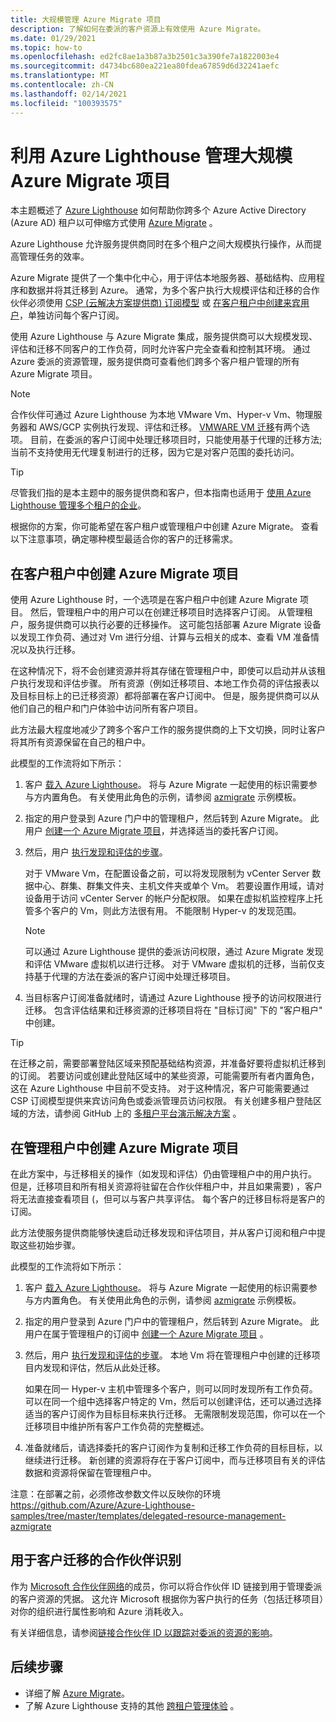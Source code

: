 ```yaml
---
title: 大规模管理 Azure Migrate 项目
description: 了解如何在委派的客户资源上有效使用 Azure Migrate。
ms.date: 01/29/2021
ms.topic: how-to
ms.openlocfilehash: ed2fc8ae1a3b87a3b2501c3a390fe7a1822003e4
ms.sourcegitcommit: d4734bc680ea221ea80fdea67859d6d32241aefc
ms.translationtype: MT
ms.contentlocale: zh-CN
ms.lasthandoff: 02/14/2021
ms.locfileid: "100393575"
---
```

# <a name="manage-azure-migrate-projects-at-scale-with-azure-lighthouse"></a>利用 Azure Lighthouse 管理大规模 Azure Migrate 项目

本主题概述了 [Azure Lighthouse](../overview.md) 如何帮助你跨多个 Azure Active Directory (Azure AD) 租户以可伸缩方式使用 [Azure Migrate](../../migrate/migrate-services-overview.md) 。

Azure Lighthouse 允许服务提供商同时在多个租户之间大规模执行操作，从而提高管理任务的效率。

Azure Migrate 提供了一个集中化中心，用于评估本地服务器、基础结构、应用程序和数据并将其迁移到 Azure。 通常，为多个客户执行大规模评估和迁移的合作伙伴必须使用 [CSP (云解决方案提供商) 订阅模型](/partner-center/customers-revoke-admin-privileges) 或 [在客户租户中创建来宾用户](../../active-directory/external-identities/what-is-b2b.md)，单独访问每个客户订阅。

使用 Azure Lighthouse 与 Azure Migrate 集成，服务提供商可以大规模发现、评估和迁移不同客户的工作负荷，同时允许客户完全查看和控制其环境。 通过 Azure 委派的资源管理，服务提供商可查看他们跨多个客户租户管理的所有 Azure Migrate 项目。

> [!NOTE]
> 合作伙伴可通过 Azure Lighthouse 为本地 VMware Vm、Hyper-v Vm、物理服务器和 AWS/GCP 实例执行发现、评估和迁移。 [VMWARE VM 迁移](../../migrate/server-migrate-overview.md)有两个选项。 目前，在委派的客户订阅中处理迁移项目时，只能使用基于代理的迁移方法;当前不支持使用无代理复制进行的迁移，因为它是对客户范围的委托访问。

> [!TIP]
> 尽管我们指的是本主题中的服务提供商和客户，但本指南也适用于 [使用 Azure Lighthouse 管理多个租户的企业](../concepts/enterprise.md)。

根据你的方案，你可能希望在客户租户或管理租户中创建 Azure Migrate。 查看以下注意事项，确定哪种模型最适合你的客户的迁移需求。

## <a name="create-an-azure-migrate-project-in-the-customer-tenant"></a>在客户租户中创建 Azure Migrate 项目

使用 Azure Lighthouse 时，一个选项是在客户租户中创建 Azure Migrate 项目。 然后，管理租户中的用户可以在创建迁移项目时选择客户订阅。 从管理租户，服务提供商可以执行必要的迁移操作。 这可能包括部署 Azure Migrate 设备以发现工作负荷、通过对 Vm 进行分组、计算与云相关的成本、查看 VM 准备情况以及执行迁移。

在这种情况下，将不会创建资源并将其存储在管理租户中，即使可以启动并从该租户执行发现和评估步骤。 所有资源（例如迁移项目、本地工作负荷的评估报表以及目标目标上的已迁移资源）都将部署在客户订阅中。 但是，服务提供商可以从他们自己的租户和门户体验中访问所有客户项目。

此方法最大程度地减少了跨多个客户工作的服务提供商的上下文切换，同时让客户将其所有资源保留在自己的租户中。

此模型的工作流将如下所示：

1. 客户 [载入 Azure Lighthouse](onboard-customer.md)。 将与 Azure Migrate 一起使用的标识需要参与方内置角色。 有关使用此角色的示例，请参阅 [azmigrate](https://github.com/Azure/Azure-Lighthouse-samples/tree/master/templates/delegated-resource-management-azmigrate) 示例模板。
1. 指定的用户登录到 Azure 门户中的管理租户，然后转到 Azure Migrate。 此用户 [创建一个 Azure Migrate 项目](../../migrate/create-manage-projects.md)，并选择适当的委托客户订阅。
1. 然后，用户 [执行发现和评估的步骤](../../migrate/tutorial-discover-vmware.md)。

   对于 VMware Vm，在配置设备之前，可以将发现限制为 vCenter Server 数据中心、群集、群集文件夹、主机文件夹或单个 Vm。 若要设置作用域，请对设备用于访问 vCenter Server 的帐户分配权限。 如果在虚拟机监控程序上托管多个客户的 Vm，则此方法很有用。 不能限制 Hyper-v 的发现范围。

    > [!NOTE]
    > 可以通过 Azure Lighthouse 提供的委派访问权限，通过 Azure Migrate 发现和评估 VMware 虚拟机以进行迁移。 对于 VMware 虚拟机的迁移，当前仅支持基于代理的方法在委派的客户订阅中处理迁移项目。

1. 当目标客户订阅准备就绪时，请通过 Azure Lighthouse 授予的访问权限进行迁移。 包含评估结果和迁移资源的迁移项目将在 "目标订阅" 下的 "客户租户" 中创建。

> [!TIP]
> 在迁移之前，需要部署登陆区域来预配基础结构资源，并准备好要将虚拟机迁移到的订阅。 若要访问或创建此登陆区域中的某些资源，可能需要所有者内置角色，这在 Azure Lighthouse 中目前不受支持。 对于这种情况，客户可能需要通过 CSP 订阅模型提供来宾访问角色或委派管理员访问权限。 有关创建多租户登陆区域的方法，请参阅 GitHub 上的 [多租户平台演示解决方案](https://github.com/Azure/Multi-tenant-Landing-Zones) 。

## <a name="create-an-azure-migrate-project-in-the-managing-tenant"></a>在管理租户中创建 Azure Migrate 项目

在此方案中，与迁移相关的操作（如发现和评估）仍由管理租户中的用户执行。 但是，迁移项目和所有相关资源将驻留在合作伙伴租户中，并且如果需要) ，客户将无法直接查看项目 (，但可以与客户共享评估。 每个客户的迁移目标将是客户的订阅。

此方法使服务提供商能够快速启动迁移发现和评估项目，并从客户订阅和租户中提取这些初始步骤。

此模型的工作流将如下所示：

1. 客户 [载入 Azure Lighthouse](onboard-customer.md)。 将与 Azure Migrate 一起使用的标识需要参与方内置角色。 有关使用此角色的示例，请参阅 [azmigrate](https://github.com/Azure/Azure-Lighthouse-samples/tree/master/templates/delegated-resource-management-azmigrate) 示例模板。
1. 指定的用户登录到 Azure 门户中的管理租户，然后转到 Azure Migrate。 此用户在属于管理租户的订阅中 [创建一个 Azure Migrate 项目](../../migrate/create-manage-projects.md) 。
1. 然后，用户 [执行发现和评估的步骤](../../migrate/tutorial-discover-vmware.md)。 本地 Vm 将在管理租户中创建的迁移项目内发现和评估，然后从此处迁移。

   如果在同一 Hyper-v 主机中管理多个客户，则可以同时发现所有工作负荷。 可以在同一个组中选择客户特定的 Vm，然后可以创建评估，还可以通过选择适当的客户订阅作为目标目标来执行迁移。 无需限制发现范围，你可以在一个迁移项目中维护所有客户工作负荷的完整概述。

1. 准备就绪后，请选择委托的客户订阅作为复制和迁移工作负荷的目标目标，以继续进行迁移。 新创建的资源将存在于客户订阅中，而与迁移项目有关的评估数据和资源将保留在管理租户中。

注意：在部署之前，必须修改参数文件以反映你的环境 https://github.com/Azure/Azure-Lighthouse-samples/tree/master/templates/delegated-resource-management-azmigrate

## <a name="partner-recognition-for-customer-migrations"></a>用于客户迁移的合作伙伴识别

作为 [Microsoft 合作伙伴网络](https://partner.microsoft.com)的成员，你可以将合作伙伴 ID 链接到用于管理委派的客户资源的凭据。 这允许 Microsoft 根据你为客户执行的任务（包括迁移项目）对你的组织进行属性影响和 Azure 消耗收入。

有关详细信息，请参阅[链接合作伙伴 ID 以跟踪对委派的资源的影响](partner-earned-credit.md)。

## <a name="next-steps"></a>后续步骤

- 详细了解 [Azure Migrate](../../migrate/migrate-services-overview.md)。
- 了解 Azure Lighthouse 支持的其他 [跨租户管理体验](../concepts/cross-tenant-management-experience.md) 。
